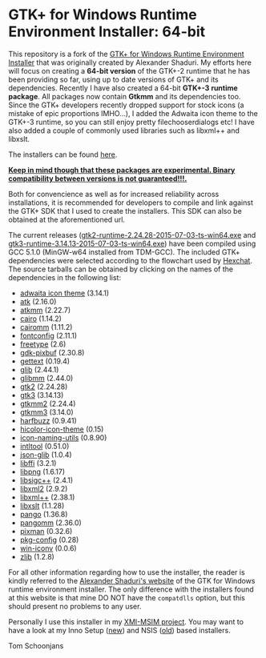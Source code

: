 GTK+ for Windows Runtime Environment Installer: 64-bit
======================================================

This repository is a fork of the  [GTK+ for Windows Runtime Environment Installer](http://gtk-win.sourceforge.net) that was originally created
by Alexander Shaduri.
My efforts here will focus on creating a **64-bit version** of the GTK+-2 runtime that he has been providing so far, using up to date versions of GTK+ and its dependencies. Recently I have also created a 64-bit **GTK+-3 runtime package**. All packages now contain **Gtkmm** and its dependencies too. Since the GTK+ developers recently dropped support for stock icons (a mistake of epic proportions IMHO...), I added the Adwaita icon theme to the GTK+-3 runtime, so you can still enjoy pretty filechooserdialogs etc! I have also added a couple of commonly used libraries such as libxml++ and libxslt.

The installers can be found [here](http://lvserver.ugent.be/gtk-win64/).

**[Keep in mind though that these packages are experimental. Binary compatibility between versions is not guaranteed!!!.](http://www.gtk.org/download/win64.php)** 

Both for convencience as well as for increased reliability across installations, it is recommended for developers to compile and link against the GTK+ SDK that I used to create the installers. This SDK can also be obtained at the aforementioned url.

The current releases ([gtk2-runtime-2.24.28-2015-07-03-ts-win64.exe](http://lvserver.ugent.be/gtk-win64/gtk2-runtime/gtk2-runtime-2.24.28-2015-07-03-ts-win64.exe) and [gtk3-runtime-3.14.13-2015-07-03-ts-win64.exe](http://lvserver.ugent.be/gtk-win64/gtk3-runtime/gtk3-runtime-3.14.13-2015-07-03-ts-win64.exe)) have been compiled using GCC 5.1.0 (MinGW-w64 installed from TDM-GCC). 
The included GTK+ dependencies were selected according to the flowchart used by [Hexchat](http://hexchat.github.io/gtk-win32/). The source tarballs can be obtained by clicking on the names of the dependencies in the following list:

* [adwaita icon theme](http://ftp.gnome.org/pub/GNOME/sources/adwaita-icon-theme/) (3.14.1)
* [atk](http://ftp.gnome.org/pub/GNOME/sources/atk/) (2.16.0)
* [atkmm](http://ftp.gnome.org/pub/GNOME/sources/atkmm/) (2.22.7)
* [cairo](http://cairographics.org/releases/) (1.14.2)
* [cairomm](http://cairographics.org/releases/) (1.11.2)
* [fontconfig](http://www.freedesktop.org/software/fontconfig/release/) (2.11.1)
* [freetype](http://www.freetype.org/download.html) (2.6)
* [gdk-pixbuf](http://ftp.gnome.org/pub/GNOME/sources/gdk-pixbuf/) (2.30.8)
* [gettext](http://ftp.gnu.org/pub/gnu/gettext/) (0.19.4)
* [glib](http://ftp.gnome.org/pub/GNOME/sources/glib/) (2.44.1)
* [glibmm](http://ftp.gnome.org/pub/GNOME/sources/glibmm/) (2.44.0)
* [gtk2](http://ftp.gnome.org/pub/GNOME/sources/gtk+/) (2.24.28)
* [gtk3](http://ftp.gnome.org/pub/GNOME/sources/gtk+/) (3.14.13)
* [gtkmm2](http://ftp.gnome.org/pub/GNOME/sources/gtkmm) (2.24.4)
* [gtkmm3](http://ftp.gnome.org/pub/GNOME/sources/gtkmm) (3.14.0)
* [harfbuzz](http://www.freedesktop.org/software/harfbuzz/release/) (0.9.41)
* [hicolor-icon-theme](http://icon-theme.freedesktop.org/releases/) (0.15)
* [icon-naming-utils](http://tango.freedesktop.org/releases/) (0.8.90)
* [intltool](http://ftp.gnome.org/pub/gnome/sources/intltool/) (0.51.0)
* [json-glib](http://ftp.gnome.org/pub/gnome/sources/json-glib/) (1.0.4)
* [libffi](http://sourceware.org/libffi/) (3.2.1)
* [libpng](http://sourceforge.net/project/showfiles.php?group_id=5624) (1.6.17)
* [libsigc++](http://ftp.gnome.org/pub/GNOME/sources/libsigc++/) (2.4.1)
* [libxml2](http://xmlsoft.org/sources/) (2.9.2)
* [libxml++](http://ftp.gnome.org/pub/GNOME/sources/libxml++/) (2.38.1)
* [libxslt](http://xmlsoft.org/sources/) (1.1.28)
* [pango](http://ftp.gnome.org/pub/GNOME/sources/pango/) (1.36.8)
* [pangomm](http://ftp.gnome.org/pub/GNOME/sources/pangomm/) (2.36.0)
* [pixman](http://cairographics.org/releases/) (0.32.6)
* [pkg-config](http://pkgconfig.freedesktop.org/releases/) (0.28)
* [win-iconv](http://code.google.com/p/win-iconv/downloads/list) (0.0.6)
* [zlib](http://www.zlib.net) (1.2.8)

For all other information regarding how to use the installer, the reader is kindly referred to the [Alexander Shaduri's website](http://gtk-win.sourceforge.net) of the GTK for Windows runtime environment installer. The only difference with the installers found at this website is that mine DO NOT have the `compatdlls` option, but this should present no problems to any user.  

Personally I use this installer in my [XMI-MSIM project](http://github.com/xmimsim). You may want to have a look at my Inno Setup ([new](https://github.com/tschoonj/xmimsim/blob/master/nsis/xmimsim.iss)) and NSIS ([old](https://github.com/tschoonj/xmimsim/blob/XMI-MSIM-4.0/nsis/xmimsim-win64.nsi.in)) based installers. 


Tom Schoonjans

